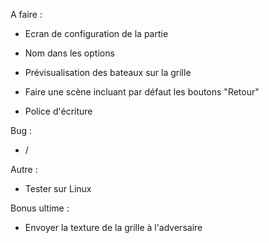 A faire :
- Ecran de configuration de la partie
- Nom dans les options
- Prévisualisation des bateaux sur la grille

- Faire une scène incluant par défaut les boutons "Retour"
- Police d'écriture

Bug : 
- /

Autre :
- Tester sur Linux






Bonus ultime : 
- Envoyer la texture de la grille à l'adversaire